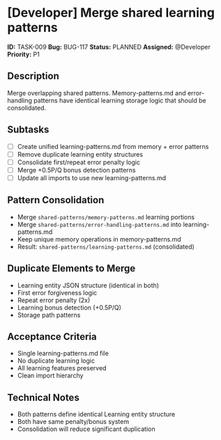 # [Developer] Merge shared learning patterns

**ID:** TASK-009
**Bug:** BUG-117
**Status:** PLANNED
**Assigned:** @Developer
**Priority:** P1

## Description
Merge overlapping shared patterns. Memory-patterns.md and error-handling patterns have identical learning storage logic that should be consolidated.

## Subtasks
- [ ] Create unified learning-patterns.md from memory + error patterns
- [ ] Remove duplicate learning entity structures
- [ ] Consolidate first/repeat error penalty logic
- [ ] Merge +0.5P/Q bonus detection patterns
- [ ] Update all imports to use new learning-patterns.md

## Pattern Consolidation
- Merge `shared-patterns/memory-patterns.md` learning portions
- Merge `shared-patterns/error-handling-patterns.md` into learning-patterns.md
- Keep unique memory operations in memory-patterns.md
- Result: `shared-patterns/learning-patterns.md` (consolidated)

## Duplicate Elements to Merge
- Learning entity JSON structure (identical in both)
- First error forgiveness logic
- Repeat error penalty (2x)
- Learning bonus detection (+0.5P/Q)
- Storage path patterns

## Acceptance Criteria
- Single learning-patterns.md file
- No duplicate learning logic
- All learning features preserved
- Clean import hierarchy

## Technical Notes
- Both patterns define identical Learning entity structure
- Both have same penalty/bonus system
- Consolidation will reduce significant duplication